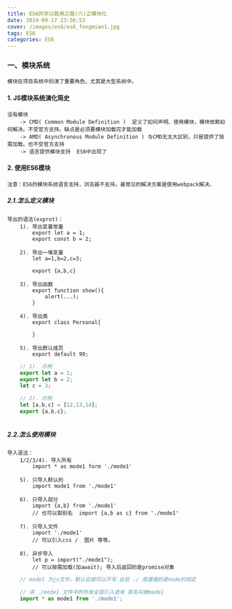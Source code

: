 ```yaml
---
title: ES6的学以致用之路(六)之模块化
date: 2019-09-17 23:56:53
cover: /images/es6/es6_fengmian1.jpg
tags: ES6
categories: ES6
---
```


### 一、模块系统

    模块在项目系统中扮演了重要角色，尤其是大型系统中。

#### 1. JS模块系统演化简史
    没有模块
        -> CMD( Common Module Definition )  定义了如何声明、使用模块，模块依赖如何解决。不受官方支持。缺点是必须要模块加载完才能加载
        -> AMD( Asynchronous Module Definition ) 与CMD无太大区别，只是提供了按需加载。也不受官方支持
        -> 语言提供模块支持  ES6中出现了

#### 2. 使用ES6模块

    注意：ES6的模块系统语言支持，浏览器不支持。最常见的解决方案是使用webpack解决。

##### 2.1.怎么定义模块

    导出的语法(exprot)：
        1). 导出变量常量
            export let a = 1;
            export const b = 2;

        2). 导出一堆变量
            let a=1,b=2,c=3;

            export {a,b,c}

        3). 导出函数
            export function show(){
                alert(...);
            }
        
        4). 导出类
            export class Personal{

            }

        5). 导出默认成员
            export default 99;


```javascript
    // 1). 示例
    export let a = 1;
    export let b = 2;
    let c = 3;

    // 2). 示例
    let [a,b,c] = [12,13,14];
    export {a,b,c};



```

##### 2.2.怎么使用模块

    导入语法：   
        1/2/3/4). 导入所有
            import * as mode1 form './mode1'   

        5). 只导入默认的
            import mode1 from './mode1'  

        6). 只导入部分
            import {a,b} from './mode1' 
            // 也可以取别名  import {a,b as c} from './mode1'

        7). 只导入文件
            import './mode1'
            // 可以引入css /  图片 等等。

        8). 异步导入
            let p = import("./mode1");
            // 可以按需加载(加await); 导入后返回的是promise对象

```javascript
    // mode1 为js文件，默认后缀可以不写.此处 ./ 是遵循的是node的规定

    // 讲 ./mode1 文件中的所有全部引入进来 取名叫做mode1
    import * as mode1 from './mode1';

```
